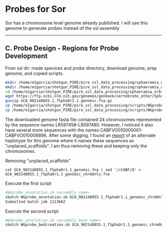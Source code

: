 # Probes for Sor

Sor has a chromosome level genome already published. I will use this genome to generate probes instead of the ssl assembly

---

## **C. Probe Design - Regions for Probe Development**


From ssl dir: made specices and probe directory, download genome, prep genome, and copied scripts.

```sh
mkdir /home/e1garcia/shotgun_PIRE/pire_ssl_data_processing/sphaeramia_orbicularis/
mkdir /home/e1garcia/shotgun_PIRE/pire_ssl_data_processing/sphaeramia_orbicularis/probe_design
cd /home/e1garcia/shotgun_PIRE/pire_ssl_data_processing/sphaeramia_orbicularis/probe_design
wget https://ftp.ncbi.nlm.nih.gov/genomes/genbank/vertebrate_other/Sphaeramia_orbicularis/latest_assembly_versions/GCA_902148855.1_fSphaOr1.1/GCA_902148855.1_fSphaOr1.1_genomic.fna.gz
gunzip GCA_902148855.1_fSphaOr1.1_genomic.fna.gz  
cp /home/e1garcia/shotgun_PIRE/pire_ssl_data_processing/scripts/WGprobe_annotation.sb probe_design
cp /home/e1garcia/shotgun_PIRE/pire_ssl_data_processing/scripts/WGprobe_bedcreation.sb probe_design
```

The downloaded genome fasta file contained 24 chromosomes represented by the sequence names LR597458-LR597480. 
However, I noticed it also have several more sequences with the names CABFVO010000001-CABFVO010006896. 
After some digging, I found an [report](https://ftp.ncbi.nlm.nih.gov/genomes/all/GCA/902/148/825/GCA_902148825.1_fSphaOr1.1_alternate_haplotype/GCA_902148825.1_fSphaOr1.1_alternate_haplotype_assembly_report.txt) 
of an alternate haplotype for this genome where it names these sequences  as "unplaced_scaffolds".  I am thus removing these and keeping only the chromosomes.

Removing "unplaced_scaffolds"
```
cat GCA_902148855.1_fSphaOr1.1_genomic.fna | sed '/>CABF/Q' > GCA_902148855.1_fSphaOr1.1_genomic_chrmOnly.fna
```

Execute the first script
```sh
#WGprobe_annotation.sb <assembly name> 
sbatch WGprobe_annotation.sb GCA_902148855.1_fSphaOr1.1_genomic_chrmOnly.fna
Submitted batch job 1113662
```

Execute the second script
```sh
#WGprobe_annotation.sb <assembly base name> 
sbatch WGprobe_bedcreation.sb GCA_902148855.1_fSphaOr1.1_genomic_chrmOnly.fna
```

